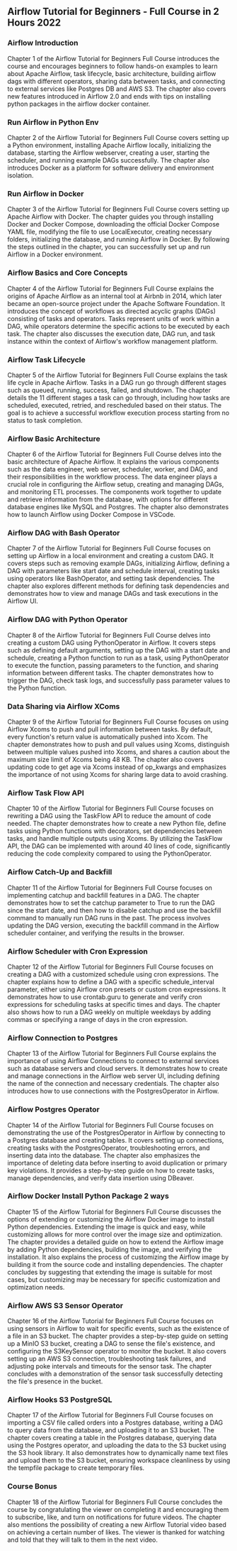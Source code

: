 ## Airflow Tutorial for Beginners - Full Course in 2 Hours 2022

### Airflow Introduction

Chapter 1 of the Airflow Tutorial for Beginners Full Course introduces the course and encourages beginners to follow hands-on examples to learn about Apache Airflow, task lifecycle, basic architecture, building airflow dags with different operators, sharing data between tasks, and connecting to external services like Postgres DB and AWS S3. The chapter also covers new features introduced in Airflow 2.0 and ends with tips on installing python packages in the airflow docker container.

### Run Airflow in Python Env

Chapter 2 of the Airflow Tutorial for Beginners Full Course covers setting up a Python environment, installing Apache Airflow locally, initializing the database, starting the Airflow webserver, creating a user, starting the scheduler, and running example DAGs successfully. The chapter also introduces Docker as a platform for software delivery and environment isolation.

### Run Airflow in Docker

Chapter 3 of the Airflow Tutorial for Beginners Full Course covers setting up Apache Airflow with Docker. The chapter guides you through installing Docker and Docker Compose, downloading the official Docker Compose YAML file, modifying the file to use LocalExecutor, creating necessary folders, initializing the database, and running Airflow in Docker. By following the steps outlined in the chapter, you can successfully set up and run Airflow in a Docker environment.

### Airflow Basics and Core Concepts

Chapter 4 of the Airflow Tutorial for Beginners Full Course explains the origins of Apache Airflow as an internal tool at Airbnb in 2014, which later became an open-source project under the Apache Software Foundation. It introduces the concept of workflows as directed acyclic graphs (DAGs) consisting of tasks and operators. Tasks represent units of work within a DAG, while operators determine the specific actions to be executed by each task. The chapter also discusses the execution date, DAG run, and task instance within the context of Airflow's workflow management platform.

### Airflow Task Lifecycle

Chapter 5 of the Airflow Tutorial for Beginners Full Course explains the task life cycle in Apache Airflow. Tasks in a DAG run go through different stages such as queued, running, success, failed, and shutdown. The chapter details the 11 different stages a task can go through, including how tasks are scheduled, executed, retried, and rescheduled based on their status. The goal is to achieve a successful workflow execution process starting from no status to task completion.

### Airflow Basic Architecture

Chapter 6 of the Airflow Tutorial for Beginners Full Course delves into the basic architecture of Apache Airflow. It explains the various components such as the data engineer, web server, scheduler, worker, and DAG, and their responsibilities in the workflow process. The data engineer plays a crucial role in configuring the Airflow setup, creating and managing DAGs, and monitoring ETL processes. The components work together to update and retrieve information from the database, with options for different database engines like MySQL and Postgres. The chapter also demonstrates how to launch Airflow using Docker Compose in VSCode.

### Airflow DAG with Bash Operator

Chapter 7 of the Airflow Tutorial for Beginners Full Course focuses on setting up Airflow in a local environment and creating a custom DAG. It covers steps such as removing example DAGs, initializing Airflow, defining a DAG with parameters like start date and schedule interval, creating tasks using operators like BashOperator, and setting task dependencies. The chapter also explores different methods for defining task dependencies and demonstrates how to view and manage DAGs and task executions in the Airflow UI.

### Airflow DAG with Python Operator

Chapter 8 of the Airflow Tutorial for Beginners Full Course delves into creating a custom DAG using PythonOperator in Airflow. It covers steps such as defining default arguments, setting up the DAG with a start date and schedule, creating a Python function to run as a task, using PythonOperator to execute the function, passing parameters to the function, and sharing information between different tasks. The chapter demonstrates how to trigger the DAG, check task logs, and successfully pass parameter values to the Python function.

### Data Sharing via Airflow XComs

Chapter 9 of the Airflow Tutorial for Beginners Full Course focuses on using Airflow Xcoms to push and pull information between tasks. By default, every function's return value is automatically pushed into Xcom. The chapter demonstrates how to push and pull values using Xcoms, distinguish between multiple values pushed into Xcoms, and shares a caution about the maximum size limit of Xcoms being 48 KB. The chapter also covers updating code to get age via Xcoms instead of op_kwargs and emphasizes the importance of not using Xcoms for sharing large data to avoid crashing.

### Airflow Task Flow API

Chapter 10 of the Airflow Tutorial for Beginners Full Course focuses on rewriting a DAG using the TaskFlow API to reduce the amount of code needed. The chapter demonstrates how to create a new Python file, define tasks using Python functions with decorators, set dependencies between tasks, and handle multiple outputs using Xcoms. By utilizing the TaskFlow API, the DAG can be implemented with around 40 lines of code, significantly reducing the code complexity compared to using the PythonOperator.

### Airflow Catch-Up and Backfill

Chapter 11 of the Airflow Tutorial for Beginners Full Course focuses on implementing catchup and backfill features in a DAG. The chapter demonstrates how to set the catchup parameter to True to run the DAG since the start date, and then how to disable catchup and use the backfill command to manually run DAG runs in the past. The process involves updating the DAG version, executing the backfill command in the Airflow scheduler container, and verifying the results in the browser.

### Airflow Scheduler with Cron Expression

Chapter 12 of the Airflow Tutorial for Beginners Full Course focuses on creating a DAG with a customized schedule using cron expressions. The chapter explains how to define a DAG with a specific schedule_interval parameter, either using Airflow cron presets or custom cron expressions. It demonstrates how to use crontab.guru to generate and verify cron expressions for scheduling tasks at specific times and days. The chapter also shows how to run a DAG weekly on multiple weekdays by adding commas or specifying a range of days in the cron expression.

### Airflow Connection to Postgres

Chapter 13 of the Airflow Tutorial for Beginners Full Course explains the importance of using Airflow Connections to connect to external services such as database servers and cloud servers. It demonstrates how to create and manage connections in the Airflow web server UI, including defining the name of the connection and necessary credentials. The chapter also introduces how to use connections with the PostgresOperator in Airflow.

### Airflow Postgres Operator

Chapter 14 of the Airflow Tutorial for Beginners Full Course focuses on demonstrating the use of the PostgresOperator in Airflow by connecting to a Postgres database and creating tables. It covers setting up connections, creating tasks with the PostgresOperator, troubleshooting errors, and inserting data into the database. The chapter also emphasizes the importance of deleting data before inserting to avoid duplication or primary key violations. It provides a step-by-step guide on how to create tasks, manage dependencies, and verify data insertion using DBeaver.

### Airflow Docker Install Python Package 2 ways

Chapter 15 of the Airflow Tutorial for Beginners Full Course discusses the options of extending or customizing the Airflow Docker image to install Python dependencies. Extending the image is quick and easy, while customizing allows for more control over the image size and optimization. The chapter provides a detailed guide on how to extend the Airflow image by adding Python dependencies, building the image, and verifying the installation. It also explains the process of customizing the Airflow image by building it from the source code and installing dependencies. The chapter concludes by suggesting that extending the image is suitable for most cases, but customizing may be necessary for specific customization and optimization needs.

### Airflow AWS S3 Sensor Operator

Chapter 16 of the Airflow Tutorial for Beginners Full Course focuses on using sensors in Airflow to wait for specific events, such as the existence of a file in an S3 bucket. The chapter provides a step-by-step guide on setting up a MinIO S3 bucket, creating a DAG to sense the file's existence, and configuring the S3KeySensor operator to monitor the bucket. It also covers setting up an AWS S3 connection, troubleshooting task failures, and adjusting poke intervals and timeouts for the sensor task. The chapter concludes with a demonstration of the sensor task successfully detecting the file's presence in the bucket.

### Airflow Hooks S3 PostgreSQL

Chapter 17 of the Airflow Tutorial for Beginners Full Course focuses on importing a CSV file called orders into a Postgres database, writing a DAG to query data from the database, and uploading it to an S3 bucket. The chapter covers creating a table in the Postgres database, querying data using the Postgres operator, and uploading the data to the S3 bucket using the S3 hook library. It also demonstrates how to dynamically name text files and upload them to the S3 bucket, ensuring workspace cleanliness by using the tempfile package to create temporary files.

### Course Bonus

Chapter 18 of the Airflow Tutorial for Beginners Full Course concludes the course by congratulating the viewer on completing it and encouraging them to subscribe, like, and turn on notifications for future videos. The chapter also mentions the possibility of creating a new Airflow Tutorial video based on achieving a certain number of likes. The viewer is thanked for watching and told that they will talk to them in the next video.